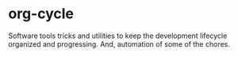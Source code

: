# org-cycle
Software tools tricks and utilities to keep the development lifecycle organized and progressing. And, automation of some of the chores.
